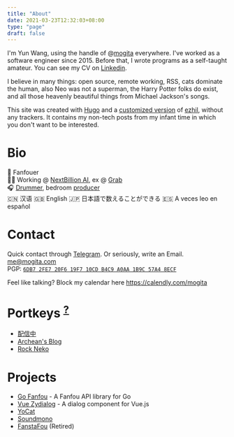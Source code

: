 ```yaml
---
title: "About"
date: 2021-03-23T12:32:03+08:00
type: "page"
draft: false
---
```


I'm Yun Wang, using the handle of @[mogita](https://twitter.com/mogita) everywhere. I've worked as a software engineer since 2015. Before that, I wrote programs as a self-taught amateur. You can see my CV on [Linkedin](https://www.linkedin.com/in/mogita/).

I believe in many things: open source, remote working, RSS, cats dominate the human, also Neo was not a superman, the Harry Potter folks do exist, and all those heavenly beautiful things from Michael Jackson's songs.

This site was created with [Hugo](https://gohugo.io/) and a [customized version](https://github.com/mogita/otaku-blog/blob/master/static/css/ezhil-custom.css) of [ezhil](https://github.com/vividvilla/ezhil), without any trackers. It contains my non-tech posts from my infant time in which you don't want to be interested.

# Bio

🦋 Fanfouer<br />
🧑‍💻 Working @ [NextBillion AI](https://nb.ai), ex @ [Grab](https://grab.com)<br />
🎧 [Drummer](https://space.bilibili.com/70342), bedroom [producer](https://soundcloud.com/mogita)<br />
🇨🇳 汉语 🇬🇧 English 🇯🇵 日本語で数えることができる 🇪🇸 A veces leo en español

# Contact

Quick contact through [Telegram](https://t.me/mogita). Or seriously, write an Email.<br />
[me@mogita.com](mailto:me@mogita.com)<br />
PGP: [`6DB7 2FE7 20F6 19F7 10CD B4C9 A0AA 1B9C 57A4 8ECF`](https://keybase.io/mogita/pgp_keys.asc?fingerprint=6db72fe720f619f710cdb4c9a0aa1b9c57a48ecf)

Feel like talking? Block my calendar here https://calendly.com/mogita

# Portkeys <sup><a href="https://harrypotter.fandom.com/wiki/Portkey" target="_blank">?</a></sup>

- [配信中](https://www.yocson.com)
- [Archean's Blog](https://archeanz.com)
- [Rock Neko](https://rockneko.xyz)

# Projects

- [Go Fanfou](https://github.com/mogita/go-fanfou) - A Fanfou API library for Go
- [Vue Zydialog](https://github.com/mogita/vue-zydialog) - A dialog component for Vue.js
- [YoCat](https://mastodon.social/@yocat)
- [Soundmono](https://soundmono.com)
- [FanstaFou](http://fanstafou.mogita.com) (Retired)
